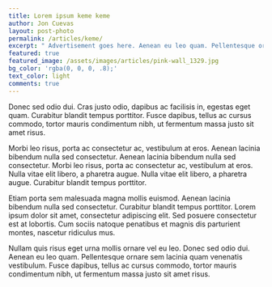 ```yaml
---
title: Lorem ipsum keme keme
author: Jon Cuevas
layout: post-photo
permalink: /articles/keme/
excerpt: " Advertisement goes here. Aenean eu leo quam. Pellentesque ornare sem lacinia quam venenatis vestibulum. Maecenas sed diam eget risus varius blandit sit amet non magna. Donec sed odio dui."
featured: true
featured_image: /assets/images/articles/pink-wall_1329.jpg
bg_color: 'rgba(0, 0, 0, .8);'
text_color: light
comments: true
---
```

<p class="lead">Donec sed odio dui. Cras justo odio, dapibus ac facilisis in, egestas eget quam. Curabitur blandit tempus porttitor. Fusce dapibus, tellus ac cursus commodo, tortor mauris condimentum nibh, ut fermentum massa justo sit amet risus.</p>

Morbi leo risus, porta ac consectetur ac, vestibulum at eros. Aenean lacinia bibendum nulla sed consectetur. Aenean lacinia bibendum nulla sed consectetur. Morbi leo risus, porta ac consectetur ac, vestibulum at eros. Nulla vitae elit libero, a pharetra augue. Nulla vitae elit libero, a pharetra augue. Curabitur blandit tempus porttitor.

Etiam porta sem malesuada magna mollis euismod. Aenean lacinia bibendum nulla sed consectetur. Curabitur blandit tempus porttitor. Lorem ipsum dolor sit amet, consectetur adipiscing elit. Sed posuere consectetur est at lobortis. Cum sociis natoque penatibus et magnis dis parturient montes, nascetur ridiculus mus.

Nullam quis risus eget urna mollis ornare vel eu leo. Donec sed odio dui. Aenean eu leo quam. Pellentesque ornare sem lacinia quam venenatis vestibulum. Fusce dapibus, tellus ac cursus commodo, tortor mauris condimentum nibh, ut fermentum massa justo sit amet risus.